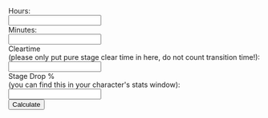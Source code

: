 <html>
<head>
<script type="text/javascript">
function get_online(form) {
var inputhours = form.inputhours.value;
var inputminutes = form.inputminutes.value;
var inputcleartime = form.inputcleartime.value;
var inputstagedrop = form.inputstagedrop.value;
var hrminutes = inputhours * 60;
var totalmin = inputminutes + hrminutes;
var totalcleartime = inputcleartime + 5;
var clearsperminute = 60 / totalcleartime;
var droplowstage = 235 / 10000;
var gainslowstage = (totalmin * clearsperminute) * (droplowstage * (inputstagedrop / 100));
var drophighstage = 26 / 1000;
var gainshighstage = (totalmin * clearsperminute) * (drophighstage * (inputstagedrop / 100));
var onlinegains_txt = "Your online Chest gains per hour are " + gainslowstage;
var onlinegains2_txt = "Your online Chest gains per hour are " + gainshighstage;
document.getElementById('calculationresult').innerHTML = onlinegains_txt + "<br>" + onlinegains2_txt; 
}
</script>
</head>
<body>



<form name="online_calc">
    <label>Hours:</label>
	<br>
    <input type="text" name="inputhours">
	<br>
    <label>Minutes:</label>
	<br>
    <input type="text" name="inputminutes">
	<br>
    <label>Cleartime</label>
	<br>
    <label>(please only put pure stage clear time in here, do not count transition time!):</label>
	<br>
    <input type="text" name="inputcleartime">
    <br>
	<label>Stage Drop %</label>
	<br>
    <label>(you can find this in your character's stats window):</label>
    <br>
	<input type="text" name="inputstagedrop">
	<br>
    <input type="button" value="Calculate" onclick="get_online(this.form)">
</form>


<div id="calculationresult">
</div>
</body>
</html>
